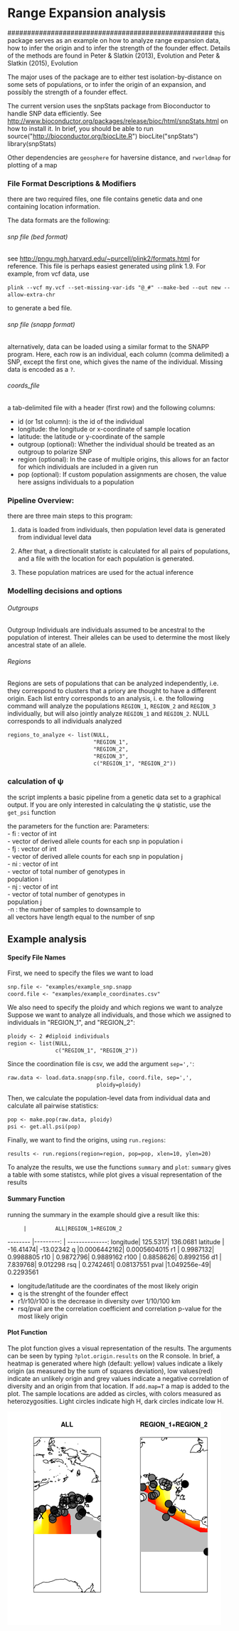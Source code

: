 # Range Expansion analysis
####################################################
this package serves as an example on how to analyze
range expansion data, how to infer the origin and 
to infer the strength of the founder effect. Details
of the methods are found in Peter & Slatkin (2013), Evolution
and Peter & Slatkin (2015), Evolution

The major uses of the package are to either test
isolation-by-distance on some sets of populations, or
to infer the origin of an expansion, and possibly the
strength of a founder effect.

The current version uses the snpStats package from
Bioconductor to handle SNP data efficiently. See
http://www.bioconductor.org/packages/release/bioc/html/snpStats.html
on how to install it. In brief, you should be able to run
    source("http://bioconductor.org/biocLite.R")
    biocLite("snpStats")
    library(snpStats)

Other dependencies are `geosphere` for haversine distance, and 
`rworldmap` for plotting of a map


### File Format Descriptions & Modifiers
there are two required files, one file contains genetic data and one
containing location information.

 The data formats are the following:
###### snp file (bed format)
see http://pngu.mgh.harvard.edu/~purcell/plink2/formats.html
for reference. This file is perhaps easiest generated using
plink 1.9. For example, from vcf data, use

    plink --vcf my.vcf --set-missing-var-ids "@_#" --make-bed --out new --allow-extra-chr
to generate a bed file.
###### snp file (snapp format)
alternatively, data can be loaded using a similar format to the SNAPP
program. Here, each row is an individual, each column (comma delimited)
a SNP, except the first one, which gives the name of the individual.
Missing data is encoded as a `?`.
###### coords_file 
a tab-delimited file with a header (first row) 
and the following columns:
- id (or 1st column): is the id of the individual
- longitude: the longitude or x-coordinate of sample location
- latitude: the latitude or y-coordinate of the sample
- outgroup (optional): Whether the individual should be treated as an outgroup
to polarize SNP
- region (optional): In the case of multiple origins, this allows for an
factor for which individuals are included in a given run
- pop (optional): If custom population assignments are chosen, the 
value here assigns individuals to a population


### Pipeline Overview:
there are three main steps to this program: 
1. data is loaded from individuals, then population level
 data is generated from individual level data

2. After that, a directionalit statistc is calculated 
 for all pairs of populations, and a file with the 
 location for each population is generated. 

3. These population matrices are used for the actual inference

### Modelling decisions and options

###### Outgroups
Outgroup Individuals are individuals assumed to be ancestral to the population of interest.
Their alleles can be used to determine the most likely ancestral state of an allele.
######    Regions
Regions are sets of populations that can be analyzed independently, i.e. they correspond
to clusters that a priory are thought to have a different origin.
Each list entry corresponds to an analysis, i. e. the following command
will analyze the populations `REGION_1`, `REGION_2` and `REGION_3` individually, but will
also jointly analyze `REGION_1` and `REGION_2`. NULL corresponds to all
individuals analyzed

    regions_to_analyze <- list(NULL,
                               "REGION_1", 
                               "REGION_2", 
                               "REGION_3", 
                               c("REGION_1", "REGION_2"))

### calculation of ψ 
 
the script implents a basic pipeline from a genetic data
set to a graphical output. If you are only interested in
calculating the ψ statistic, use the `get_psi` function

the parameters for the function are:
    Parameters:                                        
        - fi : vector of int                           
             - vector of derived allele counts for each 
               snp in population i                    
        - fj : vector of int                           
             - vector of derived allele counts for each 
               snp in population j                    
        - ni : vector of int                           
             - vector of total number of genotypes in   
               population i                           
        - nj : vector of int                           
             - vector of total number of genotypes in   
               population j                           
         -n : the number of samples to downsample to    
all vectors have length equal to the number of snp

## Example analysis
#### Specify File Names
First, we need to specify the files we want to load

    snp.file <- "examples/example_snp.snapp
    coord.file <- "examples/example_coordinates.csv" 

We also need to specify the ploidy and which regions we want to analyze
Suppose we want to analyze all individuals, and those which we assigned
to individuals in "REGION_1", and "REGION_2":

    ploidy <- 2 #diploid individuals
    region <- list(NULL, 
                   c("REGION_1", "REGION_2"))

Since the coordination file is csv, we add the argument `sep=','`:

    raw.data <- load.data.snapp(snp.file, coord.file, sep=',', 
                                ploidy=ploidy)

Then, we calculate the population-level data from individual data
and calculate all pairwise statistics:

    pop <- make.pop(raw.data, ploidy)
    psi <- get.all.psi(pop)

Finally, we want to find the origins, using `run.regions`:

    results <- run.regions(region=region, pop=pop, xlen=10, ylen=20)

To analyze the results, we use the functions `summary` and `plot`:
`summary` gives a table with some statistcs, while plot gives a visual
representation of the results

#### Summary Function

running the summary in the example should give a result like this:

         |         ALL|REGION_1+REGION_2
-------- |---------:  | --------------:
longitude|    125.5317|         136.0681
latitude |   -16.41474|        -13.02342
q        |0.0006442162|     0.0005604015
r1       |   0.9987132|        0.9988805
r10      |   0.9872796|        0.9889162
r100     |   0.8858626|        0.8992156
d1       |    7.839768|         9.012298
rsq      |   0.2742461|       0.08137551
pval     |1.049256e-49|        0.2293561

- longitude/latitude are the coordinates of the most likely origin
- q is the strenght of the founder effect
- r1/r10/r100 is the decrease in diversity over 1/10/100 km
- rsq/pval are the correlation coefficient and correlation p-value for
the most likely origin

#### Plot Function
The plot function gives a visual representation of the results. The arguments
can be seen by typing `?plot.origin.results` on the R console. In brief,
a heatmap is generated where high (default: yellow) values indicate a likely origin (as measured
by the sum of squares deviation), low values(red) indicate an unlikely origin
and grey values indicate a negative correlation of diversity and an origin from
that location. If `add.map=T` a map is added to the plot. The sample
locations are added as circles, with colors measured as heterozygosities.
Light circles indicate high H, dark circles indicate low H.

![Example Output](examples/example_res.png "Example Output")


